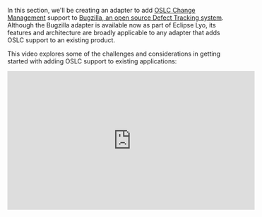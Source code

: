 In this section, we'll be creating an adapter to add [OSLC Change Management](http://open-services.net/bin/view/Main/CmSpecificationV2) support to [Bugzilla, an open source Defect Tracking system](http://www.bugzilla.org/). Although the Bugzilla adapter is available now as part of Eclipse Lyo, its features and architecture are broadly applicable to any adapter that adds OSLC support to an existing product.

This video explores some of the challenges and considerations in getting started with adding OSLC support to existing applications:

<iframe width="560" height="315" src="http://www.youtube.com/embed/-oXqudLmNMI" frameborder="0" allowfullscreen></iframe>
